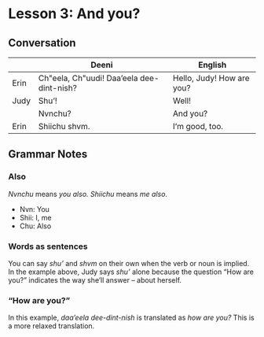 # Lesson 3: And you?

## Conversation
| | Deeni | English |
|---|---|---|
| Erin | Ch"eela, Ch"uudi! Daa’eela dee-dint-nish? | Hello, Judy! How are you? |
| Judy | Shu’! | Well! |
| | Nvnchu? | And you? |
| Erin | Shiichu shvm. | I’m good, too. |

## Grammar Notes
### Also
_Nvnchu_ means _you also._ _Shiichu_ means _me also._

- Nvn: You
- Shii: I, me
- Chu: Also

### Words as sentences
You can say _shu’_ and _shvm_ on their own when the verb or noun is implied. In the example above, Judy says _shu’_ alone because the question “How are you?” indicates the way she’ll answer – about herself.

### “How are you?”
In this example, _daa’eela dee-dint-nish_ is translated as _how are you?_ This is a more relaxed translation.
